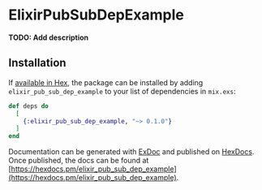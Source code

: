 # ElixirPubSubDepExample

**TODO: Add description**

## Installation

If [available in Hex](https://hex.pm/docs/publish), the package can be installed
by adding `elixir_pub_sub_dep_example` to your list of dependencies in `mix.exs`:

```elixir
def deps do
  [
    {:elixir_pub_sub_dep_example, "~> 0.1.0"}
  ]
end
```

Documentation can be generated with [ExDoc](https://github.com/elixir-lang/ex_doc)
and published on [HexDocs](https://hexdocs.pm). Once published, the docs can
be found at [https://hexdocs.pm/elixir_pub_sub_dep_example](https://hexdocs.pm/elixir_pub_sub_dep_example).

